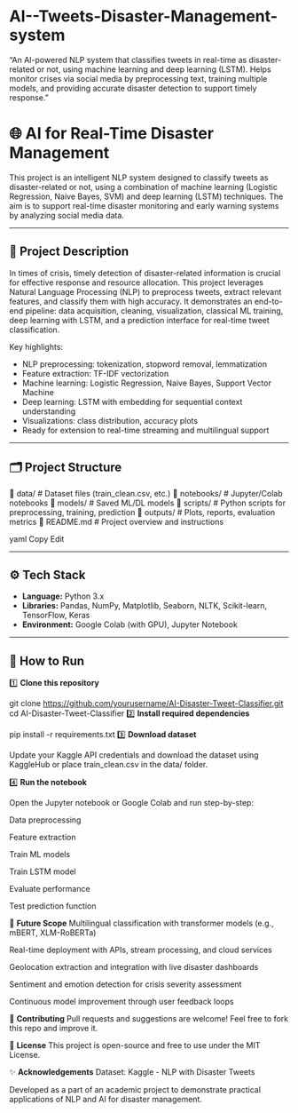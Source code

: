 # AI--Tweets-Disaster-Management-system
“An AI-powered NLP system that classifies tweets in real-time as disaster-related or not, using machine learning and deep learning (LSTM). Helps monitor crises via social media by preprocessing text, training multiple models, and providing accurate disaster detection to support timely response.”

# 🌐 AI for Real-Time Disaster Management

This project is an intelligent NLP system designed to classify tweets as disaster-related or not, using a combination of machine learning (Logistic Regression, Naive Bayes, SVM) and deep learning (LSTM) techniques. The aim is to support real-time disaster monitoring and early warning systems by analyzing social media data.

---

## 📑 Project Description

In times of crisis, timely detection of disaster-related information is crucial for effective response and resource allocation. This project leverages Natural Language Processing (NLP) to preprocess tweets, extract relevant features, and classify them with high accuracy. It demonstrates an end-to-end pipeline: data acquisition, cleaning, visualization, classical ML training, deep learning with LSTM, and a prediction interface for real-time tweet classification.

Key highlights:
- NLP preprocessing: tokenization, stopword removal, lemmatization
- Feature extraction: TF-IDF vectorization
- Machine learning: Logistic Regression, Naive Bayes, Support Vector Machine
- Deep learning: LSTM with embedding for sequential context understanding
- Visualizations: class distribution, accuracy plots
- Ready for extension to real-time streaming and multilingual support

---

## 🗂️ Project Structure
📁 data/ # Dataset files (train_clean.csv, etc.)
📁 notebooks/ # Jupyter/Colab notebooks
📁 models/ # Saved ML/DL models
📁 scripts/ # Python scripts for preprocessing, training, prediction
📁 outputs/ # Plots, reports, evaluation metrics
📄 README.md # Project overview and instructions

yaml
Copy
Edit

---

## ⚙️ Tech Stack

- **Language:** Python 3.x
- **Libraries:** Pandas, NumPy, Matplotlib, Seaborn, NLTK, Scikit-learn, TensorFlow, Keras
- **Environment:** Google Colab (with GPU), Jupyter Notebook

---

## 🚀 How to Run

1️⃣ **Clone this repository**


git clone https://github.com/yourusername/AI-Disaster-Tweet-Classifier.git
cd AI-Disaster-Tweet-Classifier
2️⃣ **Install required dependencies**

pip install -r requirements.txt
3️⃣ **Download dataset**

Update your Kaggle API credentials and download the dataset using KaggleHub or place train_clean.csv in the data/ folder.

4️⃣ **Run the notebook**

Open the Jupyter notebook or Google Colab and run step-by-step:

Data preprocessing

Feature extraction

Train ML models

Train LSTM model

Evaluate performance

Test prediction function

🧩 **Future Scope**
Multilingual classification with transformer models (e.g., mBERT, XLM-RoBERTa)

Real-time deployment with APIs, stream processing, and cloud services

Geolocation extraction and integration with live disaster dashboards

Sentiment and emotion detection for crisis severity assessment

Continuous model improvement through user feedback loops

🤝 **Contributing**
Pull requests and suggestions are welcome! Feel free to fork this repo and improve it.

📜 **License**
This project is open-source and free to use under the MIT License.

✨ **Acknowledgements**
Dataset: Kaggle - NLP with Disaster Tweets

Developed as a part of an academic project to demonstrate practical applications of NLP and AI for disaster management.




